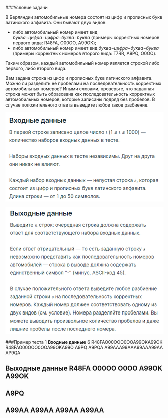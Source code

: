 ###Условие задачи

В Берляндии автомобильные номера состоят из цифр и прописных букв латинского алфавита. Они бывают двух видов:

* либо автомобильный номер имеет вид *буква−цифра−цифра−буква−буква* (примеры корректных номеров первого вида: R48FA, O00OO, A99OK);
* либо автомобильный номер имеет вид *буква−цифра−буква−буква* (примеры корректных номеров второго вида: T7RR, A9PQ, O0OO).

Таким образом, каждый автомобильный номер является строкой либо первого, либо второго вида.

Вам задана строка из цифр и прописных букв латинского алфавита. Можно ли разделить её пробелами на последовательность корректных автомобильных номеров? Иными словами, проверьте, что заданная строка может быть образована как последовательность корректных автомобильных номеров, которые записаны подряд без пробелов. В случае положительного ответа выведите любое такое разбиение.

![Alt text](../images/input03.png)

![Alt text](../images/output03.png)

###Пример теста 1
__Входные данные__
6
R48FAO00OOO0OOA99OKA99OK
R48FAO00OOO0OOA99OKA99O
A9PQ
A9PQA
A99AAA99AAA99AAA99AA
AP9QA

__Выходные данные__
R48FA O00OO O0OO A99OK A99OK
-
A9PQ
-
A99AA A99AA A99AA A99AA
-